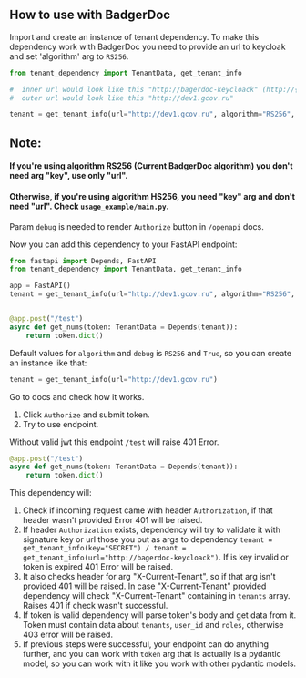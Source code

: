 ## How to use with BadgerDoc

Import and create an instance of tenant dependency.
To make this dependency work with BadgerDoc you need to provide an url to keycloak and set 'algorithm' arg to `RS256`.

```Python
from tenant_dependency import TenantData, get_tenant_info

#  inner url would look like this "http://bagerdoc-keycloack" (http://{keycloak_pod_name})
#  outer url would look like this "http://dev1.gcov.ru"

tenant = get_tenant_info(url="http://dev1.gcov.ru", algorithm="RS256", debug=True)
```
## Note:
#### If you're using algorithm RS256 (Current BadgerDoc algorithm) you don't need arg "key", use only "url".
#### Otherwise, if you're using algorithm HS256, you need "key" arg and don't need "url". Check `usage_example/main.py`.
Param `debug` is needed to render `Authorize` button in `/openapi` docs.

Now you can add this dependency to your FastAPI endpoint:

```Python
from fastapi import Depends, FastAPI
from tenant_dependency import TenantData, get_tenant_info

app = FastAPI()
tenant = get_tenant_info(url="http://dev1.gcov.ru", algorithm="RS256", debug=True)


@app.post("/test")
async def get_nums(token: TenantData = Depends(tenant)):
    return token.dict()
```
Default values for `algorithm` and `debug` is `RS256` and `True`,
so you can create an instance like that:
```Python
tenant = get_tenant_info(url="http://dev1.gcov.ru")
```


Go to docs and check how it works.

1) Click `Authorize` and submit token.
2) Try to use endpoint.

Without valid jwt this endpoint `/test` will raise 401 Error.


```Python
@app.post("/test")
async def get_nums(token: TenantData = Depends(tenant)):
    return token.dict()
```
This dependency will:
1) Check if incoming request came with header `Authorization`, if that header wasn't provided Error 401 will be raised.
2) If header `Authorization` exists, dependency will try to validate it with signature key or url those you put as args to dependency `tenant = get_tenant_info(key="SECRET") / tenant = get_tenant_info(url="http://bagerdoc-keycloack")`. If is key invalid or token is expired 401 Error will be raised.
3) It also checks header for arg "X-Current-Tenant", so if that arg isn't provided 401 will be raised. In case "X-Current-Tenant" provided dependency will check "X-Current-Tenant" containing in `tenants` array. Raises 401 if check wasn't successful.
4) If token is valid dependency will parse token's body and get data from it. Token must contain data about `tenants`, `user_id` and `roles`, otherwise 403 error will be raised.
5) If previous steps were successful, your endpoint can do anything further, and you can work with `token` arg that is actually is a pydantic model, so you can work with it like you work with other pydantic models.
